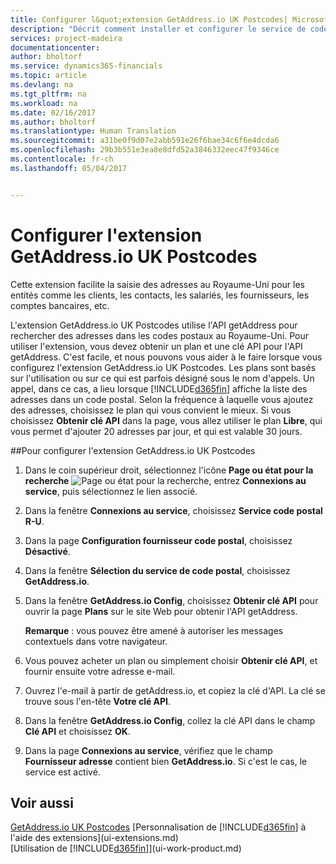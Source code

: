 ```yaml
---
title: Configurer l&quot;extension GetAddress.io UK Postcodes| Microsoft Docs
description: "Décrit comment installer et configurer le service de code postal pour importer des adresses au Royaume-Uni"
services: project-madeira
documentationcenter: 
author: bholtorf
ms.service: dynamics365-financials
ms.topic: article
ms.devlang: na
ms.tgt_pltfrm: na
ms.workload: na
ms.date: 02/16/2017
ms.author: bholtorf
ms.translationtype: Human Translation
ms.sourcegitcommit: a31be0f9d07e2abb591e26f6bae34c6f6e4dcda6
ms.openlocfilehash: 29b3b551e3ea8e8dfd52a3846332eec47f9346ce
ms.contentlocale: fr-ch
ms.lasthandoff: 05/04/2017


---
```

# <a name="set-up-the-getaddressio-uk-postcodes-extension"></a>Configurer l'extension GetAddress.io UK Postcodes
Cette extension facilite la saisie des adresses au Royaume-Uni pour les entités comme les clients, les contacts, les salariés, les fournisseurs, les comptes bancaires, etc. 

L'extension GetAddress.io UK Postcodes utilise l'API getAddress pour rechercher des adresses dans les codes postaux au Royaume-Uni. Pour utiliser l'extension, vous devez obtenir un plan et une clé API pour l'API getAddress. C'est facile, et nous pouvons vous aider à le faire lorsque vous configurez l'extension GetAddress.io UK Postcodes. Les plans sont basés sur l'utilisation ou sur ce qui est parfois désigné sous le nom d'appels. Un appel, dans ce cas, a lieu lorsque [!INCLUDE[d365fin](includes/d365fin_md.md)] affiche la liste des adresses dans un code postal. Selon la fréquence à laquelle vous ajoutez des adresses, choisissez le plan qui vous convient le mieux. Si vous choisissez **Obtenir clé API** dans la page, vous allez utiliser le plan **Libre**, qui vous permet d'ajouter 20 adresses par jour, et qui est valable 30 jours. 

##<a name="to-set-up-the-getaddressio-uk-postcodes-extension"></a>Pour configurer l'extension GetAddress.io UK Postcodes 
1. Dans le coin supérieur droit, sélectionnez l'icône **Page ou état pour la recherche** ![Page ou état pour la recherche](media/ui-search/search_small.png "Icône Page ou état pour la recherche"), entrez **Connexions au service**, puis sélectionnez le lien associé.  
2. Dans la fenêtre **Connexions au service**, choisissez **Service code postal R-U**.
3. Dans la page **Configuration fournisseur code postal**, choisissez **Désactivé**.
4. Dans la fenêtre **Sélection du service de code postal**, choisissez **GetAddress.io**.
5. Dans la fenêtre **GetAddress.io Config**, choisissez **Obtenir clé API** pour ouvrir la page **Plans** sur le site Web pour obtenir l'API getAddress.  

    **Remarque** : vous pouvez être amené à autoriser les messages contextuels dans votre navigateur.
6. Vous pouvez acheter un plan ou simplement choisir **Obtenir clé API**, et fournir ensuite votre adresse e-mail.
7. Ouvrez l'e-mail à partir de getAddress.io, et copiez la clé d'API. La clé se trouve sous l'en-tête **Votre clé API**.
8. Dans la fenêtre **GetAddress.io Config**, collez la clé API dans le champ **Clé API** et choisissez **OK**.
9. Dans la page **Connexions au service**, vérifiez que le champ **Fournisseur adresse** contient bien **GetAddress.io**. Si c'est le cas, le service est activé.

## <a name="see-also"></a>Voir aussi
[GetAddress.io UK Postcodes](ui-extensions-getaddressio.md) [Personnalisation de [!INCLUDE[d365fin](includes/d365fin_md.md)] à l'aide des extensions](ui-extensions.md)  
[Utilisation de [!INCLUDE[d365fin](includes/d365fin_md.md)]](ui-work-product.md)
